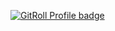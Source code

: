 <a href="https://gitroll.io/profile/uXy6EKCpHtbeDNOVjx5DCmI7C2GH3" target="_blank"><img src="https://gitroll.io/api/badges/profiles/v1/uXy6EKCpHtbeDNOVjx5DCmI7C2GH3" alt="GitRoll Profile badge"/></a>
